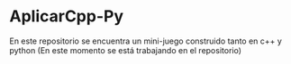 # AplicarCpp-Py
En este repositorio se encuentra un mini-juego construido tanto en c++ y  python 
(En este momento se está trabajando en el repositorio)
